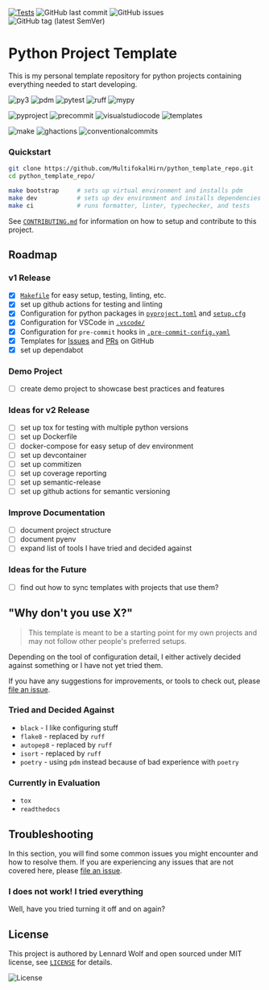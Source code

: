 [![Tests](https://github.com/MultifokalHirn/python_template_repo/actions/workflows/python-checks.yaml/badge.svg?branch=main)](https://github.com/MultifokalHirn/python_template_repo/actions/workflows/python-checks.yaml)
![GitHub last commit](https://img.shields.io/github/last-commit/MultifokalHirn/python_template_repo)
![GitHub issues](https://img.shields.io/github/issues/MultifokalHirn/python_template_repo)
![GitHub tag (latest SemVer)](https://img.shields.io/github/v/tag/MultifokalHirn/python_template_repo)

# Python Project Template

This is my personal template repository for python projects containing everything needed to start developing.

<!-- - Base Setup for Python Development
- Development and CI tools already Set Up
- Sensible Configuration out of the Box -->

![py3](https://img.shields.io/badge/python->=3.11.0-3776AB?logo=python&logoColor=FFFFFF&style=flat-square)
![pdm](https://img.shields.io/badge/depedency_manager-pdm-blueviolet?logoColor=FFFFFF&style=flat-square)
![pytest](https://img.shields.io/badge/test%20suite-pytest-0A9EDC?logo=pytest&logoColor=FFFFFF&style=flat-square)
![ruff](https://img.shields.io/badge/linter-ruff-006400?&style=flat-square)
![mypy](https://img.shields.io/badge/typechecker-mypy-blue?&style=flat-square)

![pyproject](https://img.shields.io/badge/pyproject.toml-000000?logo=python&style=flat-square)
![precommit](https://img.shields.io/badge/.pre--commit--config.yaml-000000?logo=precommit&style=flat-square)
![visualstudiocode](https://img.shields.io/badge/-.vscode/-000000?logo=visualstudiocode&logoColor=007ACC&style=flat-square)
![templates](https://img.shields.io/badge/Templates-000000?logo=github&logoColor=FFFFFF&style=flat-square)
<!-- ![editorconfig](https://img.shields.io/badge/-.editorconfig-000000?logo=editorconfig&style=flat-square) -->

![make](https://img.shields.io/badge/Makefile-FFFFFF?logo=gnu&logoColor=A42E2B&style=flat-square)
![ghactions](https://img.shields.io/badge/Github_Actions-FFFFFF?logo=githubactions&style=flat-square)
![conventionalcommits](https://img.shields.io/badge/Conventional%20Commits-FFFFFF?logo=conventionalcommits&style=flat-square)
<!-- ![docker](https://img.shields.io/badge/-Docker-FFFFFF?logo=docker&style=flat-square) -->
<!-- [![pre-commit](https://img.shields.io/badge/pre--commit-enabled-brightgreen?logo=pre-commit&logoColor=white&style=flat-square)](https://github.com/pre-commit/pre-commit&style=flat-square) -->
<!-- [![conventional-commits](https://img.shields.io/badge/Conventional%20Commits-1.0.0-yellow.svg&style=flat-square)](https://conventionalcommits.org&style=flat-square) -->

<!--
  - [`pyenv`](./.python-version)-->

<!-- [![semantic-release](https://img.shields.io/badge/%20%20%F0%9F%93%A6%F0%9F%9A%80-semantic--release-e10079.svg)](https://github.com/semantic-release/semantic-release) -->

  <!-- - `semantic-release` for automated versioning and changelog generation -->
<!-- - `commitizen` for version control and changelog generation -->

<!-- omit in toc
## Table of Contents
 -->

### Quickstart

``` bash
git clone https://github.com/MultifokalHirn/python_template_repo.git
cd python_template_repo/

make bootstrap     # sets up virtual environment and installs pdm
make dev           # sets up dev environment and installs dependencies
make ci            # runs formatter, linter, typechecker, and tests
```

See [`CONTRIBUTING.md`](./CONTRIBUTING.md) for information on how to setup and contribute to this project.

## Roadmap

### v1 Release

- [x] [`Makefile`](./Makefile) for easy setup, testing, linting, etc.
- [x] set up github actions for testing and linting
- [x] Configuration for python packages in [`pyproject.toml`](./pyproject.toml) and [`setup.cfg`](./setup.cfg)
- [x] Configuration for VSCode in [`.vscode/`](./.vscode)
- [x] Configuration for `pre-commit` hooks in [`.pre-commit-config.yaml`](./.pre-commit-config.yaml)
- [x] Templates for [Issues](./.github/ISSUE_TEMPLATE.md) and [PRs](./.github/PULL_REQUEST_TEMPLATE.md) on GitHub
- [x] set up dependabot

### Demo Project

- [ ] create demo project to showcase best practices and features

### Ideas for v2 Release

- [ ] set up tox for testing with multiple python versions
- [ ] set up Dockerfile
- [ ] docker-compose for easy setup of dev environment
- [ ] set up devcontainer
- [ ] set up commitizen
- [ ] set up coverage reporting
- [ ] set up semantic-release
- [ ] set up github actions for semantic versioning

### Improve Documentation

- [ ] document project structure
- [ ] document pyenv
- [ ] expand list of tools I have tried and decided against

### Ideas for the Future

- [ ] find out how to sync templates with projects that use them?

## "Why don't you use X?"

> This template is meant to be a starting point for my own projects and may not follow other people's preferred setups.

Depending on the tool of configuration detail, I either actively decided against something or I have not yet tried them.

If you have any suggestions for improvements, or tools to check out, please [file an issue](https://github.com/MultifokalHirn/python_template_repo/issues).

### Tried and Decided Against

- `black` - I like configuring stuff
- `flake8` - replaced by `ruff`
- `autopep8` - replaced by `ruff`
- `isort` - replaced by `ruff`
- `poetry` - using `pdm` instead because of bad experience with `poetry`

### Currently in Evaluation

- `tox`
- `readthedocs`

## Troubleshooting

In this section, you will find some common issues you might encounter and how to resolve them. If you are experiencing any issues that are not covered here, please [file an issue](https://github.com/MultifokalHirn/python_template_repo/issues).

### I does not work! I tried everything

Well, have you tried turning it off and on again?

## License

This project is authored by Lennard Wolf and open sourced under MIT license, see [`LICENSE`](./LICENSE) for details.

![License](https://img.shields.io/github/license/MultifokalHirn/python_template_repo)
